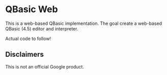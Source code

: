 # QBasic Web

This is a web-based QBasic implementation. The goal create a web-based QBasic
(4.5) editor and interpreter.

Actual code to follow!

## Disclaimers

This is not an official Google product.
